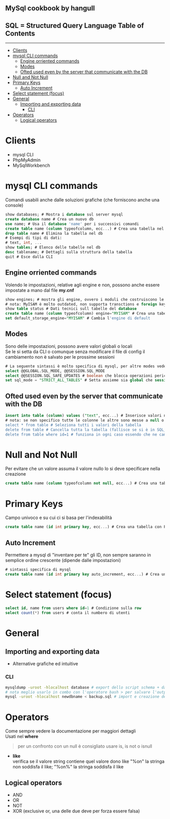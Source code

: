 ## MySql cookbook by hangull
**SQL** = Structured Query Language
Table of Contents
---
---
- [Clients](#clients)
- [mysql CLI commands](#mysql-cli-commands)
  - [Engine orriented commands](#engine-orriented-commands)
  - [Modes](#modes)
  - [Ofted used even by the server that communicate with the DB](#ofted-used-even-by-the-server-that-communicate-with-the-db)
- [Null and Not Null](#null-and-not-null)
- [Primary Keys](#primary-keys)
  - [Auto Increment](#auto-increment)
- [Select statement (focus)](#select-statement-focus)
- [General](#general)
  - [Importing and exporting data](#importing-and-exporting-data)
    - [CLI](#cli)
- [Operators](#operators)
  - [Logical operators](#logical-operators)
# Clients
- mysql CLI
- PhpMyAdmin
- MySqlWorkbench
# mysql CLI commands
Comandi usabili anche dalle soluzioni grafiche (che forniscono anche una console)
```sql
show databases; # Mostra i database sul server mysql
create database name # Crea un nuovo db
use name; # Usa il database 'name' per i successivi comandi
create table name (column typeofcolumn, ecc...) # Crea una tabella nel db
drop table name # Elimina la tabella nel db
# Esempi di tipi di dati:
# text, int, ...
show tables; # Elenco delle tabelle nel db
desc tablename; # Dettagli sulla struttura della tabella
quit # Esce dalla CLI
```
## Engine orriented commands
Volendo le impostazioni, relative agli engine e non, possono anche essere impostate a mano dal file **my.cnf**
```sql
show engines; # mostra gli engine, ovvero i moduli che costruiscono le tabelle e decidono cosa posso e non posso fare
# nota: MyISAM è molto outdated, non supporta transctions e foreign keys per esempio
show table status # Dati tecnici sull tabelle del database
create table name (column typeofcolumn) engine="MYISAM" # Crea una tabella nel db specificando un engine
set default_storage_engine="MYISAM" # Cambia l'engine di default
```
## Modes
Sono delle impostazioni, possono avere valori globali o locali<br>
Se le si setta da CLI o comunque senza modificare il file di config il cambiamento non è salvato per le prossime sessioni
```sql
# La seguente sintassi è molto specifica di mysql, per altre modes vedere documentazione
select @@GLOBAL.SQL_MODE, @@SESSION.SQL_MODE
select @@SESSION.SQL_SAFE_UPDATES # boolean che blocca operazioni pericolose se settato ad 1
set sql_mode = "STRICT_ALL_TABLES" # Setta assieme sia global che session values a "STRICT_ALL_TABLES"
```
## Ofted used even by the server that communicate with the DB
```sql
insert into table (column) values ("text", ecc...) # Inserisce valori nella tabella
# nota: se non specifico tutte le colonne le altre sono messe a null o se sono valori non nullabili la gestione del caso varia a seconda del mode impostato (strict_all_tables fa fallire l'inserimento)
select * from table # Seleziona tutti i valori della tabella
delete from table # Cancella tutta la tabella (fallisce se si è in SQL_SAFE_UPDATES = 1)
delete from table where id=1 # funziona in ogni caso essendo che ne cancella solo 1 alla volta
```
# Null and Not Null
Per evitare che un valore assuma il valore nullo lo si deve specificare nella creazione
```sql
create table name (column typeofcolumn not null, ecc...) # Crea una tabella nel db
```
# Primary Keys
Campo univoco e su cui ci si basa per l'indexabilità
```sql
create table name (id int primary key, ecc...) # Crea una tabella con PK nel db
```
## Auto Increment
Permettere a mysql di "inventare per te" gli ID, non sempre saranno in semplice ordine crescente (dipende dalle impostazioni)
```sql
# sintassi specifica di mysql
create table name (id int primary key auto_increment, ecc...) # Crea una tabella con PK nel db
```
# Select statement (focus)
```sql
select id, name from users where id=1 # Condizione sulla row
select count(*) from users # conta il numbero di utenti
```
# General
## Importing and exporting data
- Alternative grafiche ed intuitive
### CLI
```bash
mysqldump -uroot -hlocalhost database # export dello script schema + dati del database
# nota meglio usarlo in combo con l'operatore bash > per salvare l'output in un file
mysql -uroot -hlocalhost newdbname < backup.sql # import e creazione del nuovo database
```
# Operators
Come sempre vedere la documentazione per maggiori dettagli<br>
Usati nel **where**
> per un confronto con un null è consigliato usare is, is not o isnull
- **like**<br>
  verifica se il valore string contiene quel valore
  dono like "%on" la stringa non soddisfa il like; "%on%" la stringa soddisfa il like
## Logical operators
- AND
- OR
- NOT
- XOR (exclusive or, una delle due deve per forza essere falsa)
